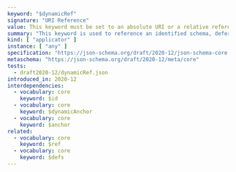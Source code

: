 ```yaml
---
keyword: "$dynamicRef"
signature: "URI Reference"
value: This keyword must be set to an absolute URI or a relative reference as defined by [RFC 3986](https://www.rfc-editor.org/info/rfc3986), where its fragment (if any) can consist of a JSON Pointer as defined by [RFC 6901](https://datatracker.ietf.org/doc/html/rfc6901)
summary: "This keyword is used to reference an identified schema, deferring the full resolution until runtime, at which point it is resolved each time it is encountered while evaluating an instance."
kind: [ "applicator" ]
instance: [ "any" ]
specification: "https://json-schema.org/draft/2020-12/json-schema-core.html#section-8.2.3.1"
metaschema: "https://json-schema.org/draft/2020-12/meta/core"
tests:
  - draft2020-12/dynamicRef.json
introduced_in: 2020-12
interdependencies:
  - vocabulary: core
    keyword: $id
  - vocabulary: core
    keyword: $dynamicAnchor
  - vocabulary: core
    keyword: $anchor
related:
  - vocabulary: core
    keyword: $ref
  - vocabulary: core
    keyword: $defs
---
```

